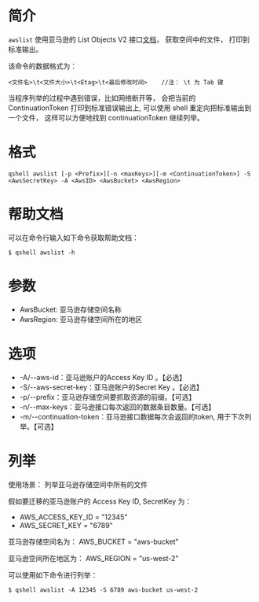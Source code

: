 # 简介
`awslist` 使用亚马逊的 List Objects V2 接口[文档](https://docs.aws.amazon.com/AmazonS3/latest/API/v2-RESTBucketGET.html)， 获取空间中的文件， 打印到标准输出。

该命令的数据格式为：
```
<文件名>\t<文件大小>\t<Etag>\t<最后修改时间>    //注： \t 为 Tab 键
```

当程序列举的过程中遇到错误，比如网络断开等， 会把当前的 ContinuationToken 打印到标准错误输出上, 可以使用 shell 重定向把标准输出到一个文件， 这样可以方便地找到 continuationToken 继续列举。

# 格式
```
qshell awslist [-p <Prefix>][-n <maxKeys>][-m <ContinuationToken>] -S <AwsSecretKey> -A <AwsID> <AwsBucket> <AwsRegion>
```

# 帮助文档
可以在命令行输入如下命令获取帮助文档：
```
$ qshell awslist -h
```

# 参数
- AwsBucket: 亚马逊存储空间名称
- AwsRegion: 亚马逊存储空间所在的地区

# 选项
- -A/--aws-id：亚马逊账户的Access Key ID 。【必选】
- -S/--aws-secret-key：亚马逊账户的Secret Key 。【必选】
- -p/--prefix：亚马逊存储空间要抓取资源的前缀。【可选】
- -n/--max-keys：亚马逊接口每次返回的数据条目数量。【可选】
- -m/--continuation-token：亚马逊接口数据每次会返回的token, 用于下次列举。【可选】

# 列举
使用场景：
列举亚马逊存储空间中所有的文件

假如要迁移的亚马逊账户的 Access Key ID, SecretKey 为：
- AWS_ACCESS_KEY_ID = "12345"
- AWS_SECRET_KEY = "6789"

亚马逊存储空间名为：
AWS_BUCKET = "aws-bucket"

亚马逊空间所在地区为：
AWS_REGION = "us-west-2"

可以使用如下命令进行列举：
```
$ qshell awslist -A 12345 -S 6789 aws-bucket us-west-2
```
